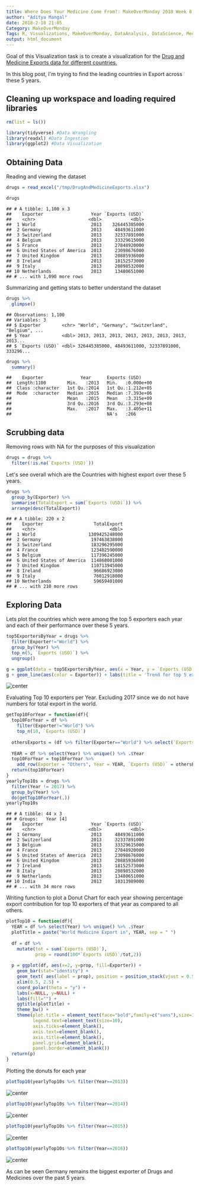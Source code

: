 ```yaml
---
title: Where Does Your Medicine Come From?: MakeOverMonday 2018 Week 8
author: "Aditya Mangal"
date: 2018-2-18 21:05
Category: MakeOverMonday
Tags: R, Visualizations, MakeOverMonday, DataAnalysis, DataScience, Medicine
output: html_document
---
```




Goal of this Visualization task is to create a visualization for the <a href="https://www.trademap.org/Country_SelProduct_TS.aspx?nvpm=1|||||3004|||4|1|1|2|2|1|2|1|1" target="_blank">Drug and Medicine Exports data for different countries.</a>

In this blog post, I'm trying to find the leading countries in Export across these 5 years.

## Cleaning up workspace and loading required libraries


```r
rm(list = ls())
```


```r
library(tidyverse) #Data Wrangling
library(readxl) #Data Ingestion
library(ggplot2) #Data Visualization
```
## Obtaining Data

Reading and viewing the dataset

```r
drugs = read_excel("/tmp/DrugAndMedicineExports.xlsx")
```

```r
drugs
```

```
## # A tibble: 1,100 x 3
##    Exporter                  Year `Exports (USD)`
##    <chr>                    <dbl>           <dbl>
##  1 World                     2013    326445385000
##  2 Germany                   2013     48493611000
##  3 Switzerland               2013     32337891000
##  4 Belgium                   2013     33329615000
##  5 France                    2013     27848920000
##  6 United States of America  2013     23098676000
##  7 United Kingdom            2013     20885936000
##  8 Ireland                   2013     18152573000
##  9 Italy                     2013     20898532000
## 10 Netherlands               2013     13480651000
## # ... with 1,090 more rows
```

Summarizing and getting stats to better understand the dataset


```r
drugs %>% 
  glimpse()
```

```
## Observations: 1,100
## Variables: 3
## $ Exporter        <chr> "World", "Germany", "Switzerland", "Belgium", ...
## $ Year            <dbl> 2013, 2013, 2013, 2013, 2013, 2013, 2013, 2013...
## $ `Exports (USD)` <dbl> 326445385000, 48493611000, 32337891000, 333296...
```

```r
drugs %>% 
  summary()
```

```
##    Exporter              Year      Exports (USD)      
##  Length:1100        Min.   :2013   Min.   :0.000e+00  
##  Class :character   1st Qu.:2014   1st Qu.:1.212e+05  
##  Mode  :character   Median :2015   Median :7.393e+06  
##                     Mean   :2015   Mean   :3.315e+09  
##                     3rd Qu.:2016   3rd Qu.:3.293e+08  
##                     Max.   :2017   Max.   :3.405e+11  
##                                    NA's   :266
```

## Scrubbing data

Removing rows with NA for the purposes of this visualization


```r
drugs = drugs %>% 
  filter(!is.na(`Exports (USD)`))
```

Let's see overall which are the Countries with highest export over these 5 years.


```r
drugs %>% 
  group_by(Exporter) %>% 
  summarise(TotalExport = sum(`Exports (USD)`)) %>% 
  arrange(desc(TotalExport))
```

```
## # A tibble: 220 x 2
##    Exporter                   TotalExport
##    <chr>                            <dbl>
##  1 World                    1309425248000
##  2 Germany                   197463838000
##  3 Switzerland               183296295000
##  4 France                    123482590000
##  5 Belgium                   117396245000
##  6 United States of America  114868001000
##  7 United Kingdom            110713945000
##  8 Ireland                    96686923000
##  9 Italy                      76012918000
## 10 Netherlands                59659401000
## # ... with 210 more rows
```


## Exploring Data

Lets plot the countries which were among the top 5 exporters each year and each of their performance over these 5 years.

```r
top5ExportersByYear = drugs %>% 
  filter(Exporter!="World") %>% 
  group_by(Year) %>% 
  top_n(5, `Exports (USD)`) %>% 
  ungroup()
```

```r
g = ggplot(data = top5ExportersByYear, aes(x = Year, y = `Exports (USD)`))
g + geom_line(aes(color = Exporter)) + labs(title = 'Trend for top 5 exporters in the world over the years')
```

![center](/figure/2018Week8_Medicine/unnamed-chunk-4-1.png)


Evaluating Top 10 exporters per Year. Excluding 2017 since we do not have numbers for total export in the world. 

```r
getTop10ForYear = function(df){
  top10ForYear = df %>% 
    filter(Exporter!="World") %>% 
    top_n(10, `Exports (USD)`)
  
  othersExports = (df %>% filter(Exporter=="World") %>% select(`Exports (USD)`)) - (top10ForYear %>% summarise(Total = sum(`Exports (USD)`)))
  
  YEAR = df %>% select(Year) %>% unique() %>% .$Year
  top10ForYear = top10ForYear %>% 
    add_row(Exporter = "Others", Year = YEAR, `Exports (USD)` = othersExports %>% .$`Exports (USD)`)
  return(top10ForYear)
}
yearlyTop10s = drugs %>% 
  filter(Year != 2017) %>% 
  group_by(Year) %>% 
  do(getTop10ForYear(.))
yearlyTop10s
```

```
## # A tibble: 44 x 3
## # Groups:   Year [4]
##    Exporter                  Year `Exports (USD)`
##    <chr>                    <dbl>           <dbl>
##  1 Germany                   2013     48493611000
##  2 Switzerland               2013     32337891000
##  3 Belgium                   2013     33329615000
##  4 France                    2013     27848920000
##  5 United States of America  2013     23098676000
##  6 United Kingdom            2013     20885936000
##  7 Ireland                   2013     18152573000
##  8 Italy                     2013     20898532000
##  9 Netherlands               2013     13480651000
## 10 India                     2013     10313989000
## # ... with 34 more rows
```
Writing function to plot a Donut Chart for each year showing percentage export contribution for top 10 exporters of that year as compared to all others.

```r
plotTop10 = function(df){
  YEAR = df %>% select(Year) %>% unique() %>% .$Year
  plotTitle = paste("World Medicine Export in", YEAR, sep = " ")
  
  df = df %>% 
    mutate(tot = sum(`Exports (USD)`),
           prop = round(100*`Exports (USD)`/tot,2))
  
  p = ggplot(df, aes(x=2, y=prop, fill=Exporter)) + 
    geom_bar(stat="identity") + 
    geom_text( aes(label = prop), position = position_stack(vjust = 0.5)) + 
    xlim(0.5, 2.5) +
    coord_polar(theta = "y") +
    labs(x=NULL, y=NULL) + 
    labs(fill="") + 
    ggtitle(plotTitle) + 
    theme_bw() + 
    theme(plot.title = element_text(face="bold",family=c("sans"),size=15),
          legend.text=element_text(size=10),
          axis.ticks=element_blank(),
          axis.text=element_blank(),
          axis.title=element_blank(),
          panel.grid=element_blank(),
          panel.border=element_blank())
  return(p)
}
```
Plotting the donuts for each year

```r
plotTop10(yearlyTop10s %>% filter(Year==2013))
```

![center](/figure/2018Week8_Medicine/unnamed-chunk-7-1.png)

```r
plotTop10(yearlyTop10s %>% filter(Year==2014))
```

![center](/figure/2018Week8_Medicine/unnamed-chunk-7-2.png)

```r
plotTop10(yearlyTop10s %>% filter(Year==2015))
```

![center](/figure/2018Week8_Medicine/unnamed-chunk-7-3.png)

```r
plotTop10(yearlyTop10s %>% filter(Year==2016))
```

![center](/figure/2018Week8_Medicine/unnamed-chunk-7-4.png)

As can be seen Germany remains the biggest exporter of Drugs and Medicines over the past 5 years.
